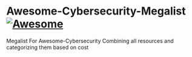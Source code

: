 # Awesome-Cybersecurity-Megalist [![Awesome](https://awesome.re/badge-flat2.svg)](https://awesome.re)
Megalist For Awesome-Cybersecurity Combining all resources and categorizing them based on cost
